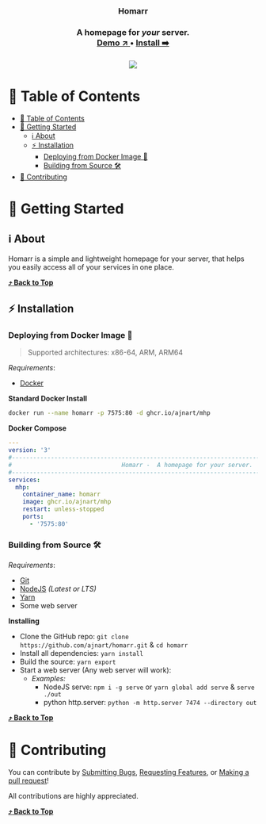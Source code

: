 <p align = "center">
  <h3 align = "center"> Homarr <h3>

  <p align = "center">
    A homepage for <i>your</i> server.
  <br/>
  <a href = "https://github.com/ajnart/homarr/deployments/activity_log?environment=Production" > <strong> Demo ↗️ </strong> </a> • <a href = "#install" > <strong> Install ➡️ </strong> </a>
  <br />
  <br />
  <a href = "https://discord.gg/aCsmEV5RgA" > <img src="https://discordapp.com/api/guilds/972958686051962910/widget.png?style=shield" > </a>
</p>
</p>

# 📃 Table of Contents
- [📃 Table of Contents](#-table-of-contents)
- [🚀 Getting Started](#-getting-started)
  - [ℹ️ About](#ℹ️-about)
  - [⚡ Installation](#-installation)
    - [Deploying from Docker Image 🐳](#deploying-from-docker-image-)
    - [Building from Source 🛠️](#building-from-source-️)
- [💖 Contributing](#-contributing)

<!-- Getting Started -->
# 🚀 Getting Started

## ℹ️ About

Homarr is a simple and lightweight homepage for your server, that helps you easily access all of your services in one place.
    
**[⤴️ Back to Top](#-table-of-contents)**

## ⚡ Installation

### Deploying from Docker Image 🐳
> Supported architectures: x86-64, ARM, ARM64

_Requirements_:
- [Docker](https://docs.docker.com/get-docker/)

**Standard Docker Install**
```sh
docker run --name homarr -p 7575:80 -d ghcr.io/ajnart/mhp
```

**Docker Compose**
```yml
---
version: '3'
#--------------------------------------------------------------------------------------------#
#                               Homarr -  A homepage for your server.                        #
#--------------------------------------------------------------------------------------------#
services:
  mhp:
    container_name: homarr
    image: ghcr.io/ajnart/mhp
    restart: unless-stopped
    ports:
      - '7575:80'
```

### Building from Source 🛠️

_Requirements_:
- [Git](https://git-scm.com/downloads)
- [NodeJS](https://nodejs.org/en/) _(Latest or LTS)_
- [Yarn](https://yarnpkg.com/)
- Some web server

**Installing**

- Clone the GitHub repo: `git clone https://github.com/ajnart/homarr.git` & `cd homarr`
- Install all dependencies: `yarn install`
- Build the source: `yarn export`
- Start a web server (Any web server will work):
  - _Examples:_
    - NodeJS serve: `npm i -g serve` or `yarn global add serve` & `serve ./out`
    - python http.server: `python -m http.server 7474 --directory out`
    
**[⤴️ Back to Top](#-table-of-contents)**

# 💖 Contributing
You can contribute by [Submitting Bugs](https://github.com/ajnart/homarr/issues/new), [Requesting Features](https://github.com/ajnart/homarr/issues/new), or [Making a pull request](https://github.com/ajnart/homarr/compare)!

All contributions are highly appreciated.
    
**[⤴️ Back to Top](#-table-of-contents)**

